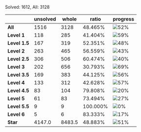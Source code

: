 Solved: 1612, All: 3128

| |unsolved|whole|ratio|progress|
|----|----|----|----|----|
|**All**| 1516 | 3128 | 48.465%| ![52%](https://progress-bar.xyz/52?title=All) |
|**Level 1**| 118 | 285 | 41.404%| ![59%](https://progress-bar.xyz/59?title=All) |
|**Level 1.5**| 167 | 319 | 52.351%| ![48%](https://progress-bar.xyz/48?title=All) |
|**Level 2**| 263 | 465 | 56.559%| ![43%](https://progress-bar.xyz/43?title=All) |
|**Level 2.5**| 306 | 506 | 60.474%| ![40%](https://progress-bar.xyz/40?title=All) |
|**Level 3**| 202 | 656 | 30.793%| ![69%](https://progress-bar.xyz/69?title=All) |
|**Level 3.5**| 169 | 383 | 44.125%| ![56%](https://progress-bar.xyz/56?title=All) |
|**Level 4**| 133 | 312 | 42.628%| ![57%](https://progress-bar.xyz/57?title=All) |
|**Level 4.5**| 83 | 104 | 79.808%| ![20%](https://progress-bar.xyz/20?title=All) |
|**Level 5**| 61 | 83 | 73.494%| ![27%](https://progress-bar.xyz/27?title=All) |
|**Level 5.5**| 9 | 9 | 100.000%| ![0%](https://progress-bar.xyz/0?title=All) |
|**Level 6**| 5 | 6 | 83.333%| ![17%](https://progress-bar.xyz/17?title=All) |
|**Star**|4147.0 | 8483.5 |48.883%| ![51%](https://progress-bar.xyz/51?title=All) |
